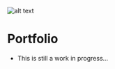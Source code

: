 ![alt text](https://raw.githubusercontent.com/edumoran/Portfolio/master/images/portfolio/Readme%20cover.JPG)
# Portfolio
* This is still a work in progress...
